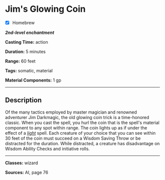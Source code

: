 # Jim's Glowing Coin

- [x] Homebrew

***2nd-level enchantment***

**Casting Time:** action

**Duration:** 5 minutes

**Range:** 60 feet

**Tags:** somatic, material

**Material Components:** 1 gp

---

## Description
Of the many tactics employed by master magician and renowned adventurer Jim Darkmagic, the old glowing coin trick is a time-honored classic.
When you cast the spell, you hurl the coin that is the spell's material component to any spot within range.
The coin lights up as if under the effect of a [*light*](../cantrips/light.md) spell.
Each creature of your choice that you can see within 30 feet of the coin must succeed on a Wisdom Saving Throw or be distracted for the duration.
While distracted, a creature has disadvantage on Wisdom Ability Checks and initiative rolls.

---

**Classes:** wizard

**Sources:** AI, page 76
